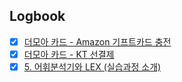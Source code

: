 

## Logbook
- [x] [더모아 카드 - Amazon 기프트카드 충전](things:///show?id=CVJwHEHKqfZxmNdetjfXow)
- [x] [더모아 카드 - KT 선결제](things:///show?id=XJTxzdWS6GHfq9nBYMi4H3)
- [x] [5. 어휘분석기와 LEX (실습과정 소개)](things:///show?id=FKZx8Gg5EFKWZifgaekuvo)